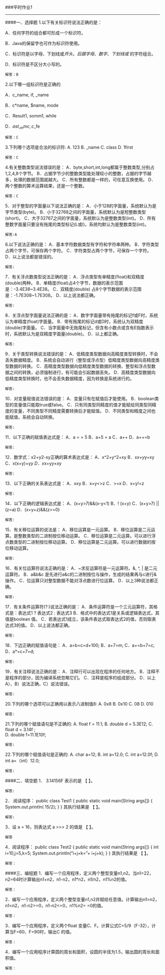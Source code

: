 ###平时作业1



***



####一、选择题
1.以下有关标识符说法正确的是：

A．任何字符的组合都可形成一个标识符。

B．Java的保留字也可作为标识符使用。

C．标识符是以字母、下划线或$开头，后跟字母、数字、下划线或$ 的字符组合。

D．标识符是不区分大小写的。

	解答：B
2.以下哪一组标识符是正确的

A．c_name,  if,  _name

B．c*name,  $name,  mode

C．Result1,  somm1,  while

D．$ast,  _mmc,  c$_fe

	解答：C
3.下列哪个选项是合法的标识符:
A.  123    B. _name    C.  class   D.  1first

    解答：C
4.有关整数类型说法错误的是：
A．byte,short,int,long都属于整数类型,分别占1,2,4,8个字节。
B．占据字节少的整数类型能处理较小的整数，占据的字节越多，处理的数据范围就越大。
C．所有整数都是一样的，可任意互换使用。
D．两个整数的算术运算结果，还是一个整数。

	解答：C
5．对于整型的字面量以下说法正确的是：
A．小于128的字面量，系统默认为是字节类型(byte)。
B．小于32768之间的字面量，系统默认为是短整数类型(short)。
C．大于32767之间的字面量，系统默认为是整数类型(int)。
D．所有整数字面量只要没有拖尾的类型标记(L或l)，系统均默认为是整数类型(int)。

	解答:A
6.以下说法正确的是：
A．基本字符数据类型有字符和字符串两种。
B．字符类型占两个字节，可保存两个字符。
C．字符类型占两个字节，可保存一个字符。
D．以上说法都是错误的。

	解答:
7．有关浮点数类型说法正确的是：
A．浮点类型有单精度(float)和双精度(double)两种。
B．单精度(float)占4个字节，数据的表示范围是：-3.4E38~3.4E38。
C．双精度(double) 占8个字节数据的表示范围是：-1.7E308~1.7E308。
D．以上说法都正确。

	解答:
8．关浮点型字面量说法正确的是：
A．数字字面量带有拖尾的标记f或F时，系统认为单精度(float)字面量。
B．带有拖尾的标记d或D时，系统认为双精度(double)字面量。
C．当字面量中无拖尾标记，但含有小数点或含有E指数表示时，系统默认为是双精度字面量(double)。
D．以上都正确。

	解答:
9．关于类型转换说法错误的是：
A．低精度类型数据向高精度类型转换时，不会丢失数据精度。
B．系统会自动进行（整型或浮点型）低精度类型数据向高精度类型数据的转换。
C．高精度类型数据向低精度类型数据的转换、整型和浮点型数据之间的转换，必须强制进行，有可能会引起数据丢失。
D．高精度类型数据向低精度类型转换时，也不会丢失数据精度，因为转换是系统进行的。

	解答:
10．对变量赋值说法错误的是：
A．变量只有在赋值后才能使用。
B．boolean类型的变量值只能取true或false。
C．只有同类型同精度的值才能赋给同类型同精度的变量，不同类型不同精度需要转换后才能赋值。
D．不同类型和精度之间也能赋值，系统会自动转换。

	解答:
11．以下正确的赋值表达式是：
A．a = = 5
B．a+5 = a
C．a++
D．a++=b

	解答:
12．数学式：x2+y2-xy正确的算术表达式是：
A．x^2+y^2+xy
B．x*x+y*y+xy
C．x(x+y)+y*y
D．x*x+y*y+x*y

	解答:
13．以下正确的关系表达式是：
A．x≥y
B．x+y<>z
C．>=x
D．x+y!=z

	解答:
14．以下正确的逻辑表达式是：
A．(x+y>7)&&(x-y<1)
B．! (x+y)
C．(x+y>7) || (z=a)
D．(x+y+z)&&(z>=0)

	解答:
15．有关移位运算的说法是：
A．移位运算是一元运算。
B．移位运算是二元运算。是整数类型的二进制按位移动运算。
C．移位运算是二元运算。可以进行浮点数类型的二进制按位移动运算。
D．移位运算是二元运算。可以进行数据的按位移动运算。

	解答:
16．有关位运算符说法正确的是：
A．~求反运算符是一元运算符。&, ^, | 是二元运算符。
B．a&b&c 是先进行a&c的二进制按位与操作，生成的结果再与c进行&操作。
C．位运算只对整型数据不能对浮点数进行位运算。
D．以上3种说法都正确。

	解答:
17．有关条件运算符(?:)说法正确的是：
A．条件运算符是一个三元运算符，其格式是：表达式1 ? 表达式2 : 表达式3
B．格式中的表达式1是关系或逻辑表达式，其值是boolean 值。
C．若表达式1成立，该条件表达式取表达式2的值，否则取表达式3的值。
D．以上说法都正确。

	解答:
18．下边正确的赋值语句是：
A．a=b=c=d+100;
B．a+7=m;
C．a+=b+7=c;
D．a*=c+7=d;

	解答:
19．有关注释说法正确的是：
A．注释行可以出现在程序的任何地方。
B．注释不是程序的部分，因为编译系统忽略它们。
C．注释是程序的组成部分。
D．以上A）、B）说法正确，C）说法错误。

	解答:
20.下列的哪个选项可以正确用以表示八进制值8:
A.  0x8           B.  0x10           C.  08        D.  010

	解答:
21.下列的哪个赋值语句是不正确的:
A.  float f = 11.1; 
B.  double d = 5.3E12;
C.  float d = 3.14f ;    
D.  double f=11.1E10f;

	解答:
22.下列的哪个赋值语句是正确的:
A.  char a=12;       	    B.  int a=12.0; 
C.  int a=12.0f;           D.  int a=（int）12.0;

	解答:
    
####二、填空题
1．  3.14156F 表示的是 【   】。

    解答:
2． 阅读程序：
  public class Test1
  {
     public static void  main(String args[])
      {
         System.out.println( 15/2);
      }
  }
其执行结果是 【   】。

	解答:
3．设 a = 16，则表达式 a >>> 2 的值是 【   】。

	解答
4．阅读程序：
  public class Test2
  {
     public static void  main(String args[])
      {
         int i=10,j=5,k=5;
         System.out.println(“i+j+k=”+ i+j+k);
      }
  }
其执行结果是 【   】。

	解答：
####三、编程题
1．编写一个应用程序，定义两个整型变量n1,n2。当n1=22，n2=64时计算输出n1+n2，n1-n2，n1*n2，n1/n2，n1%n2的值。

    解答：
2．编写一个应用程序，定义两个整型变量n1,n2并赋给任意值。计算输出n1>n2，n1<n2，n1-n2>=0，n1-n2<=0，n1%n2= =0的值。

    解答：
3．编写一个应用程序，定义两个float 变量C、F。计算公式C=5/9（F-32），计算当F=60、F=90时，输出C 的值。

	解答：
4．编写一个应用程序计算圆的周长和面积，设圆的半径为1.5，输出圆的周长和面积值。

	解答：